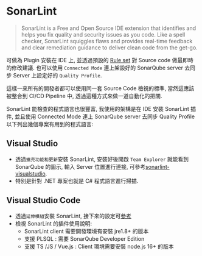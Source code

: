 # SonarLint

> SonarLint is a Free and Open Source IDE extension that identifies and helps you fix quality and security issues as you code. Like a spell checker, SonarLint squiggles flaws and provides real-time feedback and clear remediation guidance to deliver clean code from the get-go.

可做為 Plugin 安裝在 IDE 上, 並透過預設的 [Rule set](https://rules.sonarsource.com/) 對 Source code 做最即時的修改建議. 也可以使用 `Connected Mode` 連上架設好的 SonarQube server 去同步 Server 上設定好的 `Quality Profile`.

這樣一來所有的開發者都可以使用同一套 Source Code 檢視的標準, 當然這應該被整合到 CI/CD Pipeline 中, 透過這種方式來做一道自動化的把關.

SonarLint 能檢查的程式語言也很豐富, 我使用的架構是在 IDE 安裝 SonarLint 插件, 並且使用 Connected Mode 連上 SonarQube server 去同步 Quality Profile 以下列出幾個專案有用到的程式語言:

## Visual Studio

* 透過`擴充功能和更新`安裝 SonarLint, 安裝好後開啟 `Team Explorer` 就能看到 SonarQube 的圖示, 輸入 Server 位置進行連接, 可參考[sonarlint-visualstudio](https://github.com/SonarSource/sonarlint-visualstudio/wiki/Connected-Mode).
* 特別是針對 .NET 專案也就是 C# 程式語言進行掃描.

## Visual Studio Code

* 透過`延伸模組`安裝 SonarLint, 接下來的設定可[參考](https://blogs.sap.com/2019/12/25/real-time-code-scan-with-sonarlint-following-sonarqube-server-rules-in-visual-studio-codevs-code/)
* 檢視 SonarLint 的插件使用說明:
  * SonarLint client 需要開發環境有安裝 jre1.8+ 的版本
  * 支援 PLSQL : 需要 SonarQube Developer Edition
  * 支援 TS /JS / Vue.js : Client 環境需要安裝 node.js 16+ 的版本
